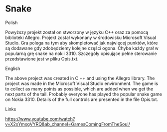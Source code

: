 # Snake

Polish

Powyższy projekt został on stworzony w języku C++ oraz za pomocą biblioteki Allegro. 
Projekt został wykonany w środowisku Microsoft Visual Studio. 
Gra polega na tym aby skompletować jak najwięcej punktów, które są dodawane gdy zdobędziemy kolejne części ogona. 
Chyba każdy grał w popularną grę snake na nokii 3310. Szczegóły opisujące pełne sterowanie przedstawione jest w pliku Opis.txt. 



English

The above project was created in C ++ and using the Allegro library.
The project was made in the Microsoft Visual Studio environment.
The game is to collect as many points as possible, which are added when we get the next parts of the tail.
Probably everyone has played the popular snake game on Nokia 3310. Details of the full controls are presented in the file Opis.txt.

Links

https://www.youtube.com/watch?v=X2xYmxgVYRQ&ab_channel=GamesComingFromTheSoul/
